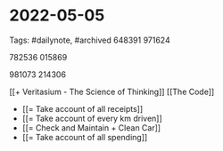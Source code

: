 # 2022-05-05
Tags: #dailynote, #archived 
648391
971624

782536
015869

981073
214306

[[+ Veritasium - The Science of Thinking]]
[[The Code]]
- [[= Take account of all receipts]]
- [[= Take account of every km driven]]
- [[= Check and Maintain + Clean Car]]
- [[= Take account of all spending]]


